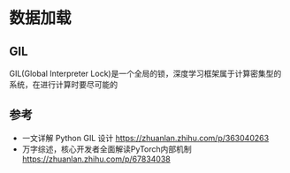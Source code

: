 
# 数据加载

## GIL

GIL(Global Interpreter Lock)是一个全局的锁，深度学习框架属于计算密集型的系统，在进行计算时要尽可能的

## 参考

- 一文详解 Python GIL 设计 https://zhuanlan.zhihu.com/p/363040263
- 万字综述，核心开发者全面解读PyTorch内部机制 https://zhuanlan.zhihu.com/p/67834038